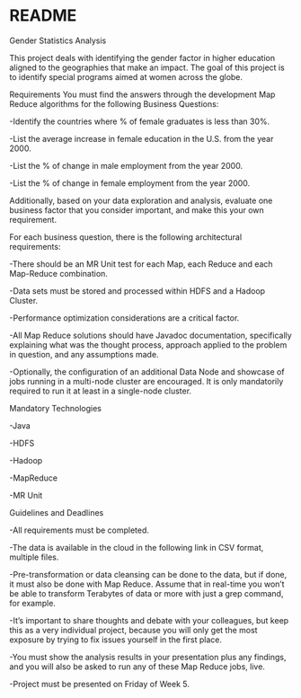 # README #

Gender Statistics Analysis

This project deals with identifying the gender factor in higher education aligned to the geographies that make an impact. The goal of this project is to identify special programs aimed at women across the globe.

Requirements
You must find the answers through the development Map Reduce algorithms for the following Business Questions:

-Identify the countries where % of female graduates is less than 30%.

-List the average increase in female education in the U.S. from the year 2000.

-List the % of change in male employment from the year 2000.

-List the % of change in female employment from the year 2000.

Additionally, based on your data exploration and analysis, evaluate one business factor that you consider important, and make this your own requirement.

For each business question, there is the following architectural requirements:

-There should be an MR Unit test for each Map, each Reduce and each Map-Reduce combination.

-Data sets must be stored and processed within HDFS and a Hadoop Cluster.

-Performance optimization considerations are a critical factor.

-All Map Reduce solutions should have Javadoc documentation, specifically explaining what was the thought process, approach applied to the problem in question, and any assumptions made.

-Optionally, the configuration of an additional Data Node and showcase of jobs running in a multi-node cluster are encouraged. It is only mandatorily required to run it at least in a single-node cluster.

Mandatory Technologies

-Java

-HDFS

-Hadoop

-MapReduce

-MR Unit

Guidelines and Deadlines

-All requirements must be completed.

-The data is available in the cloud in the following link in CSV format, multiple files.

-Pre-transformation or data cleansing can be done to the data, but if done, it must also be done with Map Reduce. Assume that in real-time you won’t be able to transform Terabytes of data or more with just a grep command, for example.

-It’s important to share thoughts and debate with your colleagues, but keep this as a very individual project, because you will only get the most exposure by trying to fix issues yourself in the first place.

-You must show the analysis results in your presentation plus any findings, and you will also be asked to run any of these Map Reduce jobs, live.

-Project must be presented on Friday of Week 5.
